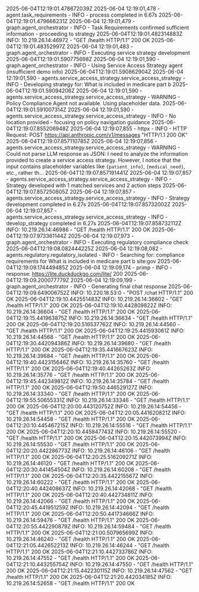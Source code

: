 2025-06-04T12:19:01.478672039Z 2025-06-04 12:19:01,478 - agent.task_requirements - INFO - process completed in 6.67s
2025-06-04T12:19:01.479666231Z 2025-06-04 12:19:01,479 - graph.agent_orchestrator - INFO - Task Requirements confirmed sufficient information - proceeding to strategy
2025-06-04T12:19:01.482314883Z INFO:     10.219.26.14:46972 - "GET /health HTTP/1.1" 200 OK
2025-06-04T12:19:01.48352997Z 2025-06-04 12:19:01,483 - graph.agent_orchestrator - INFO - Executing service strategy development
2025-06-04T12:19:01.590775698Z 2025-06-04 12:19:01,590 - graph.agent_orchestrator - INFO - Using Service Access Strategy agent (insufficient demo info)
2025-06-04T12:19:01.590862904Z 2025-06-04 12:19:01,590 - agents.service_access_strategy.service_access_strategy - INFO - Developing strategy for: What is included in medicare part b
2025-06-04T12:19:01.59094206Z 2025-06-04 12:19:01,590 - agents.service_access_strategy.service_access_strategy - WARNING - Policy Compliance Agent not available. Using placeholder data.
2025-06-04T12:19:01.591007314Z 2025-06-04 12:19:01,590 - agents.service_access_strategy.service_access_strategy - INFO - No location provided - focusing on policy navigation guidance
2025-06-04T12:19:07.855206948Z 2025-06-04 12:19:07,855 - httpx - INFO - HTTP Request: POST https://api.anthropic.com/v1/messages "HTTP/1.1 200 OK"
2025-06-04T12:19:07.857110785Z 2025-06-04 12:19:07,856 - agents.service_access_strategy.service_access_strategy - WARNING - Could not parse LLM response as JSON: I need to analyze the information provided to create a service access strategy. However, I notice that the input contains placeholder variables like `{patient_info}`, `{medical_need}`, etc., rather th...
2025-06-04T12:19:07.857191441Z 2025-06-04 12:19:07,857 - agents.service_access_strategy.service_access_strategy - INFO - Strategy developed with 1 matched services and 2 action steps
2025-06-04T12:19:07.857250805Z 2025-06-04 12:19:07,857 - agents.service_access_strategy.service_access_strategy - INFO - Strategy development completed in 6.27s
2025-06-04T12:19:07.85732002Z 2025-06-04 12:19:07,857 - agents.service_access_strategy.service_access_strategy - INFO - develop_strategy completed in 6.27s
2025-06-04T12:19:07.858732112Z INFO:     10.219.26.14:46986 - "GET /health HTTP/1.1" 200 OK
2025-06-04T12:19:07.973361144Z 2025-06-04 12:19:07,973 - graph.agent_orchestrator - INFO - Executing regulatory compliance check
2025-06-04T12:19:08.082444225Z 2025-06-04 12:19:08,082 - agents.regulatory.regulatory_isolated - INFO - Searching for: compliance requirements for What is included in medicare part b site:gov
2025-06-04T12:19:09.174449485Z 2025-06-04 12:19:09,174 - primp - INFO - response: https://lite.duckduckgo.com/lite/ 200
2025-06-04T12:19:09.200077779Z 2025-06-04 12:19:09,199 - graph.agent_orchestrator - INFO - Generating final chat response
2025-06-04T12:19:09.649006752Z INFO:     10.220.18.53:0 - "POST /chat HTTP/1.1" 200 OK
2025-06-04T12:19:10.442551483Z INFO:     10.219.26.14:36602 - "GET /health HTTP/1.1" 200 OK
2025-06-04T12:19:10.442809822Z INFO:     10.219.26.14:36604 - "GET /health HTTP/1.1" 200 OK
2025-06-04T12:19:15.441963875Z INFO:     10.219.26.14:36634 - "GET /health HTTP/1.1" 200 OK
2025-06-04T12:19:20.516537762Z INFO:     10.219.26.14:44560 - "GET /health HTTP/1.1" 200 OK
2025-06-04T12:19:25.441593061Z INFO:     10.219.26.14:44568 - "GET /health HTTP/1.1" 200 OK
2025-06-04T12:19:30.442094386Z INFO:     10.219.26.14:39680 - "GET /health HTTP/1.1" 200 OK
2025-06-04T12:19:35.441667623Z INFO:     10.219.26.14:39684 - "GET /health HTTP/1.1" 200 OK
2025-06-04T12:19:40.442315646Z INFO:     10.219.26.14:35760 - "GET /health HTTP/1.1" 200 OK
2025-06-04T12:19:40.44265263Z INFO:     10.219.26.14:35776 - "GET /health HTTP/1.1" 200 OK
2025-06-04T12:19:45.442349812Z INFO:     10.219.26.14:35784 - "GET /health HTTP/1.1" 200 OK
2025-06-04T12:19:50.446529127Z INFO:     10.219.26.14:33340 - "GET /health HTTP/1.1" 200 OK
2025-06-04T12:19:55.50655331Z INFO:     10.219.26.14:33346 - "GET /health HTTP/1.1" 200 OK
2025-06-04T12:20:00.443120752Z INFO:     10.219.26.14:54456 - "GET /health HTTP/1.1" 200 OK
2025-06-04T12:20:05.441620821Z INFO:     10.219.26.14:54458 - "GET /health HTTP/1.1" 200 OK
2025-06-04T12:20:10.445467215Z INFO:     10.219.26.14:55516 - "GET /health HTTP/1.1" 200 OK
2025-06-04T12:20:10.445847743Z INFO:     10.219.26.14:55520 - "GET /health HTTP/1.1" 200 OK
2025-06-04T12:20:15.442073994Z INFO:     10.219.26.14:55530 - "GET /health HTTP/1.1" 200 OK
2025-06-04T12:20:20.442286773Z INFO:     10.219.26.14:46106 - "GET /health HTTP/1.1" 200 OK
2025-06-04T12:20:25.516209271Z INFO:     10.219.26.14:46120 - "GET /health HTTP/1.1" 200 OK
2025-06-04T12:20:30.441454504Z INFO:     10.219.26.14:60208 - "GET /health HTTP/1.1" 200 OK
2025-06-04T12:20:35.442215567Z INFO:     10.219.26.14:60222 - "GET /health HTTP/1.1" 200 OK
2025-06-04T12:20:40.442408637Z INFO:     10.219.26.14:42068 - "GET /health HTTP/1.1" 200 OK
2025-06-04T12:20:40.442734811Z INFO:     10.219.26.14:42066 - "GET /health HTTP/1.1" 200 OK
2025-06-04T12:20:45.441951259Z INFO:     10.219.26.14:42094 - "GET /health HTTP/1.1" 200 OK
2025-06-04T12:20:50.441734666Z INFO:     10.219.26.14:59476 - "GET /health HTTP/1.1" 200 OK
2025-06-04T12:20:55.442290879Z INFO:     10.219.26.14:59484 - "GET /health HTTP/1.1" 200 OK
2025-06-04T12:21:00.507965699Z INFO:     10.219.26.14:46240 - "GET /health HTTP/1.1" 200 OK
2025-06-04T12:21:05.442652213Z INFO:     10.219.26.14:46244 - "GET /health HTTP/1.1" 200 OK
2025-06-04T12:21:10.442733786Z INFO:     10.219.26.14:47552 - "GET /health HTTP/1.1" 200 OK
2025-06-04T12:21:10.443255754Z INFO:     10.219.26.14:47550 - "GET /health HTTP/1.1" 200 OK
2025-06-04T12:21:15.442230115Z INFO:     10.219.26.14:47562 - "GET /health HTTP/1.1" 200 OK
2025-06-04T12:21:20.442034185Z INFO:     10.219.26.14:52658 - "GET /health HTTP/1.1" 200 OK